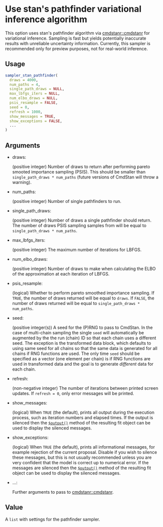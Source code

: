 # Use stan's pathfinder variational inference algorithm

This option uses stan's pathfinder algorithm via
[cmdstanr::cmdstanr](https://mc-stan.org/cmdstanr/reference/cmdstanr-package.html)
for variational inference. Sampling is fast but yields potentially
inaccurate results with unreliable uncertainty information. Currently,
this sampler is recommended only for preview purposes, not for
real-world inference.

## Usage

``` r
sampler_stan_pathfinder(
  draws = 4000,
  num_paths = 4,
  single_path_draws = NULL,
  max_lbfgs_iters = NULL,
  num_elbo_draws = NULL,
  psis_resample = FALSE,
  seed = 0,
  refresh = 1000,
  show_messages = TRUE,
  show_exceptions = FALSE,
  ...
)
```

## Arguments

- draws:

  (positive integer) Number of draws to return after performing pareto
  smooted importance sampling (PSIS). This should be smaller than
  `single_path_draws * num_paths` (future versions of CmdStan will throw
  a warning).

- num_paths:

  (positive integer) Number of single pathfinders to run.

- single_path_draws:

  (positive integer) Number of draws a single pathfinder should return.
  The number of draws PSIS sampling samples from will be equal to
  `single_path_draws * num_paths`.

- max_lbfgs_iters:

  (positive integer) The maximum number of iterations for LBFGS.

- num_elbo_draws:

  (positive integer) Number of draws to make when calculating the ELBO
  of the approximation at each iteration of LBFGS.

- psis_resample:

  (logical) Whether to perform pareto smoothed importance sampling. If
  `TRUE`, the number of draws returned will be equal to `draws`. If
  `FALSE`, the number of draws returned will be equal to
  `single_path_draws * num_paths`.

- seed:

  (positive integer(s)) A seed for the (P)RNG to pass to CmdStan. In the
  case of multi-chain sampling the single `seed` will automatically be
  augmented by the the run (chain) ID so that each chain uses a
  different seed. The exception is the transformed data block, which
  defaults to using same seed for all chains so that the same data is
  generated for all chains if RNG functions are used. The only time
  `seed` should be specified as a vector (one element per chain) is if
  RNG functions are used in transformed data and the goal is to generate
  *different* data for each chain.

- refresh:

  (non-negative integer) The number of iterations between printed screen
  updates. If `refresh = 0`, only error messages will be printed.

- show_messages:

  (logical) When `TRUE` (the default), prints all output during the
  execution process, such as iteration numbers and elapsed times. If the
  output is silenced then the
  [`$output()`](https://mc-stan.org/cmdstanr/reference/fit-method-output.html)
  method of the resulting fit object can be used to display the silenced
  messages.

- show_exceptions:

  (logical) When `TRUE` (the default), prints all informational
  messages, for example rejection of the current proposal. Disable if
  you wish to silence these messages, but this is not usually
  recommended unless you are very confident that the model is correct up
  to numerical error. If the messages are silenced then the
  [`$output()`](https://mc-stan.org/cmdstanr/reference/fit-method-output.html)
  method of the resulting fit object can be used to display the silenced
  messages.

- ...:

  Further arguments to pass to
  [cmdstanr::cmdstanr](https://mc-stan.org/cmdstanr/reference/cmdstanr-package.html).

## Value

A `list` with settings for the pathfinder sampler.
